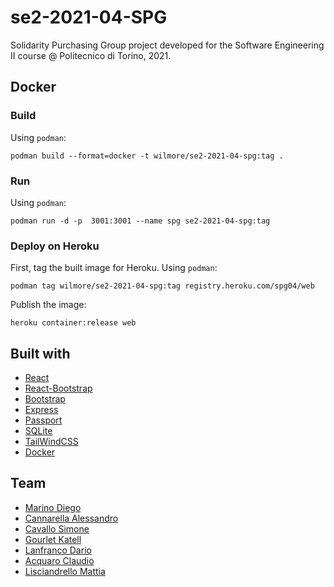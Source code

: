 # se2-2021-04-SPG

Solidarity Purchasing Group project developed for the Software Engineering II course @ Politecnico di Torino, 2021.

## Docker

### Build

Using `podman`:

```
podman build --format=docker -t wilmore/se2-2021-04-spg:tag .
```

### Run

Using `podman`:

```
podman run -d -p  3001:3001 --name spg se2-2021-04-spg:tag
```

### Deploy on Heroku

First, tag the built image for Heroku.
Using `podman`:

```
podman tag wilmore/se2-2021-04-spg:tag registry.heroku.com/spg04/web
```

Publish the image:

```
heroku container:release web
```

## Built with

- [React](https://github.com/facebook/react)
- [React-Bootstrap](https://react-bootstrap.github.io/)
- [Bootstrap](https://github.com/twbs/bootstrap)
- [Express](https://github.com/expressjs/express)
- [Passport](http://www.passportjs.org/)
- [SQLite](https://github.com/sqlite/sqlite)
- [TailWindCSS](https://github.com/tailwindlabs/tailwindcss)
- [Docker](https://github.com/docker)

## Team

- [Marino Diego](https://github.com/djemar)
- [Cannarella Alessandro](https://github.com/cannarelladev)
- [Cavallo Simone](https://github.com/LeSimo)
- [Gourlet Katell](https://github.com/KatellGourlet)
- [Lanfranco Dario](https://github.com/MOVdario)
- [Acquaro Claudio](https://github.com/claudione996)
- [Lisciandrello Mattia](https://github.com/Stormz4)

